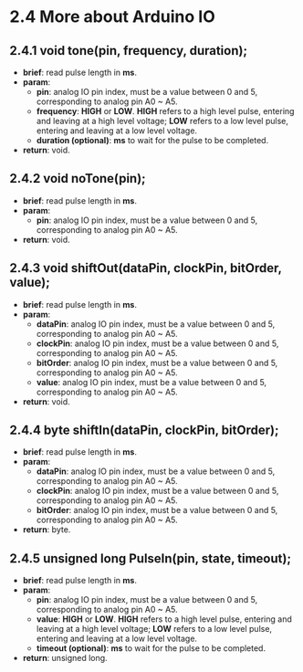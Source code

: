 # 2.4 More about Arduino IO

## 2.4.1 void tone(pin, frequency, duration);
* **brief**: read pulse length in **ms**.
* **param**:
    - **pin**: analog IO pin index, must be a value between 0 and 5, corresponding to analog pin A0 ~ A5.
    - **frequency**: **HIGH** or **LOW**. **HIGH** refers to a high level pulse, entering and leaving at a high level voltage; **LOW** refers to a low level pulse, entering and leaving at a low level voltage.
    - **duration (optional)**: **ms** to wait for the pulse to be completed.
* **return**: void.

## 2.4.2 void noTone(pin);
* **brief**: read pulse length in **ms**.
* **param**:
    - **pin**: analog IO pin index, must be a value between 0 and 5, corresponding to analog pin A0 ~ A5.
* **return**: void.

## 2.4.3 void shiftOut(dataPin, clockPin, bitOrder, value);
* **brief**: read pulse length in **ms**.
* **param**:
    - **dataPin**: analog IO pin index, must be a value between 0 and 5, corresponding to analog pin A0 ~ A5.
    - **clockPin**: analog IO pin index, must be a value between 0 and 5, corresponding to analog pin A0 ~ A5.
    - **bitOrder**: analog IO pin index, must be a value between 0 and 5, corresponding to analog pin A0 ~ A5.
    - **value**: analog IO pin index, must be a value between 0 and 5, corresponding to analog pin A0 ~ A5.
* **return**: void.

## 2.4.4 byte shiftIn(dataPin, clockPin, bitOrder);
* **brief**: read pulse length in **ms**.
* **param**:
    - **dataPin**: analog IO pin index, must be a value between 0 and 5, corresponding to analog pin A0 ~ A5.
    - **clockPin**: analog IO pin index, must be a value between 0 and 5, corresponding to analog pin A0 ~ A5.
    - **bitOrder**: analog IO pin index, must be a value between 0 and 5, corresponding to analog pin A0 ~ A5.
* **return**: byte.

## 2.4.5 unsigned long PulseIn(pin, state, timeout);
* **brief**: read pulse length in **ms**.
* **param**:
    - **pin**: analog IO pin index, must be a value between 0 and 5, corresponding to analog pin A0 ~ A5.
    - **value**: **HIGH** or **LOW**. **HIGH** refers to a high level pulse, entering and leaving at a high level voltage; **LOW** refers to a low level pulse, entering and leaving at a low level voltage.
    - **timeout (optional)**: **ms** to wait for the pulse to be completed.
* **return**: unsigned long.